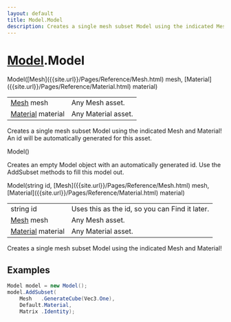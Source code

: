 ```yaml
---
layout: default
title: Model.Model
description: Creates a single mesh subset Model using the indicated Mesh and Material! An id will be automatically generated for this asset.
---
```

# [Model]({{site.url}}/Pages/Reference/Model.html).Model

<div class='signature' markdown='1'>
 Model([Mesh]({{site.url}}/Pages/Reference/Mesh.html) mesh, [Material]({{site.url}}/Pages/Reference/Material.html) material)
</div>

|  |  |
|--|--|
|[Mesh]({{site.url}}/Pages/Reference/Mesh.html) mesh|Any Mesh asset.|
|[Material]({{site.url}}/Pages/Reference/Material.html) material|Any Material asset.|

Creates a single mesh subset Model using the indicated Mesh and Material! An
id will be automatically generated for this asset.
<div class='signature' markdown='1'>
 Model()
</div>

Creates an empty Model object with an automatically generated id. Use the
AddSubset methods to fill this model out.
<div class='signature' markdown='1'>
 Model(string id, [Mesh]({{site.url}}/Pages/Reference/Mesh.html) mesh, [Material]({{site.url}}/Pages/Reference/Material.html) material)
</div>

|  |  |
|--|--|
|string id|Uses this as the id, so you can Find it later.|
|[Mesh]({{site.url}}/Pages/Reference/Mesh.html) mesh|Any Mesh asset.|
|[Material]({{site.url}}/Pages/Reference/Material.html) material|Any Material asset.|

Creates a single mesh subset Model using the indicated Mesh and Material!




## Examples

```csharp
Model model = new Model();
model.AddSubset(
    Mesh   .GenerateCube(Vec3.One),
    Default.Material,
    Matrix .Identity);
```

